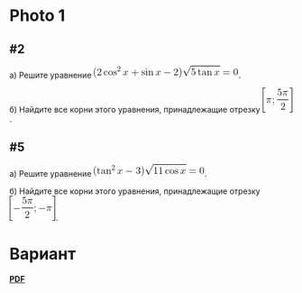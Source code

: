# Photo 1
## #2
a) Решите уравнение ![Уравнение 2].

б) Найдите все корни этого уравнения, принадлежащие отрезку ![Диапозон 2].

## #5
a) Решите уравнение ![Уравнение 5].

б) Найдите все корни этого уравнения, принадлежащие отрезку ![Диапозон 5].

# Вариант
**[PDF]**


[Уравнение 2]: images/1.gif
[Диапозон 2]: images/2.gif
[Уравнение 5]: images/3.gif
[Диапозон 5]: images/4.gif
[PDF]: https://ege.sdamgia.ru/pdf/601184b0db2f3e7281c717287eb4d3e1.pdf
